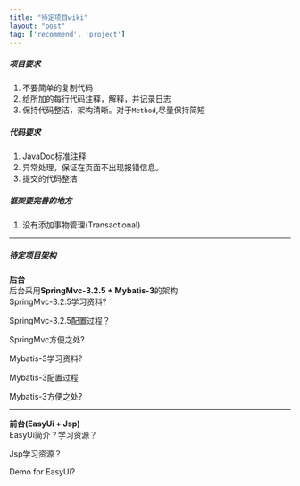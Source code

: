 ```yaml
---
title: "待定项目wiki"
layout: "post"
tag: ['recommend', 'project']
---
```


##### 项目要求

1. 不要简单的复制代码
2. 给所加的每行代码注释，解释，并记录日志
3. 保持代码整洁，架构清晰。对于`Method`,尽量保持简短

##### 代码要求

1. JavaDoc标准注释
2. 异常处理，保证在页面不出现报错信息。
3. 提交的代码整洁

##### 框架要完善的地方

1. 没有添加事物管理(Transactional)

----

##### 待定项目架构
**后台**  
后台采用**SpringMvc-3.2.5 + Mybatis-3**的架构  
SpringMvc-3.2.5学习资料?  

SpringMvc-3.2.5配置过程？  

SpringMvc方便之处?  

Mybatis-3学习资料?  

Mybatis-3配置过程  

Mybatis-3方便之处?  

----
**前台(EasyUi + Jsp)**  
EasyUi简介？学习资源？  

Jsp学习资源？  
  
Demo for EasyUi?  
